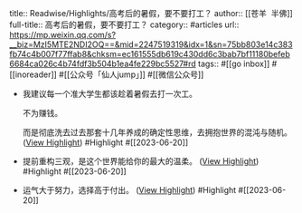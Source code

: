 title:: Readwise/Highlights/高考后的暑假，要不要打工？
author:: [[苍羊  半佛]]
full-title:: 高考后的暑假，要不要打工？
category:: #articles
url:: https://mp.weixin.qq.com/s?__biz=MzI5MTE2NDI2OQ==&mid=2247519319&idx=1&sn=75bb803e14c383fb74c4b007f77ffab8&chksm=ec161555db619c430dd6c3bab7bf11180befeb6684ca026c4b74fdf3b504b1ea4fe229bc5527#rd
tags:: #[[go inbox]] #[[inoreader]] #[[公众号「仙人jump」]] #[[微信公众号]]

- 我建议每一个准大学生都该趁着暑假去打一次工。
  
  不为赚钱。
  
  而是彻底洗去过去那套十几年养成的确定性思维，去拥抱世界的混沌与随机。 ([View Highlight](https://read.readwise.io/read/01h3bpxys462rz7d3gptqm69ry)) #Highlight #[[2023-06-20]]
- 提前重构三观，是这个世界能给你的最大的温柔。 ([View Highlight](https://read.readwise.io/read/01h3bpy28je4q8a4pqrpe60j1c)) #Highlight #[[2023-06-20]]
- 运气大于努力，选择高于付出。 ([View Highlight](https://read.readwise.io/read/01h3bpy7ncvehyan6kypwwm1dt)) #Highlight #[[2023-06-20]]